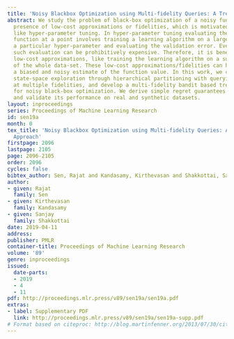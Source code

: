 ```yaml
---
title: 'Noisy Blackbox Optimization using Multi-fidelity Queries: A Tree Search Approach'
abstract: We study the problem of black-box optimization of a noisy function in the
  presence of low-cost approximations or fidelities, which is motivated by problems
  like hyper-parameter tuning. In hyper-parameter tuning evaluating the black-box
  function at a point involves training a learning algorithm on a large data-set at
  a particular hyper-parameter and evaluating the validation error. Even a single
  such evaluation can be prohibitively expensive. Therefore, it is beneficial to use
  low-cost approximations, like training the learning algorithm on a sub-sampled version
  of the whole data-set. These low-cost approximations/fidelities can however provide
  a biased and noisy estimate of the function value. In this work, we combine structured
  state-space exploration through hierarchical partitioning with querying these partitions
  at multiple fidelities, and develop a multi-fidelity bandit based tree-search algorithm
  for noisy black-box optimization. We derive simple regret guarantees for our algorithm
  and validate its performance on real and synthetic datasets.
layout: inproceedings
series: Proceedings of Machine Learning Research
id: sen19a
month: 0
tex_title: 'Noisy Blackbox Optimization using Multi-fidelity Queries: A Tree Search
  Approach'
firstpage: 2096
lastpage: 2105
page: 2096-2105
order: 2096
cycles: false
bibtex_author: Sen, Rajat and Kandasamy, Kirthevasan and Shakkottai, Sanjay
author:
- given: Rajat
  family: Sen
- given: Kirthevasan
  family: Kandasamy
- given: Sanjay
  family: Shakkottai
date: 2019-04-11
address: 
publisher: PMLR
container-title: Proceedings of Machine Learning Research
volume: '89'
genre: inproceedings
issued:
  date-parts:
  - 2019
  - 4
  - 11
pdf: http://proceedings.mlr.press/v89/sen19a/sen19a.pdf
extras:
- label: Supplementary PDF
  link: http://proceedings.mlr.press/v89/sen19a/sen19a-supp.pdf
# Format based on citeproc: http://blog.martinfenner.org/2013/07/30/citeproc-yaml-for-bibliographies/
---
```

